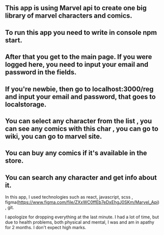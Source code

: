 This app is using Marvel api to create one big library of marvel characters and comics.
---------------------------------------------------------------------------------------
To run this app you need to write in console npm start.
-------------------------------------------------------
After that you get to the main page. If you were logged here, you need to input your email and password in the fields.
----------------------------------------------------------------------------------------------------------------------
If you're newbie, then go to localhost:3000/reg and input your email and password, that goes to localstorage.
-------------------------------------------------------------------------------------------------------------
You can select any character from the list , you can see any comics with this char , you can go to wiki, you can go to marvel site.
-----------------------------------------------------------------------------------------------------------------------------------
You can buy any comics if it's available in the store. 
------------------------------------------------------
You can search any character and get info about it.
---------------------------------------------------

In this app, I used technologies such as react, javascript, scss , figma(https://www.figma.com/file/ZXxWC0ffEb7eDxEhgJ0SKm/Marvel_Api) , git.


I apologize for dropping everything at the last minute. I had a lot of time, but due to health problems, both physical and mental, I was and am in apathy for 2 months. I don't expect high marks.